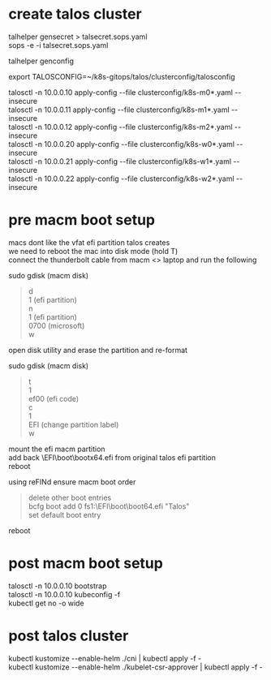 # create talos cluster

talhelper gensecret > talsecret.sops.yaml  
sops -e -i talsecret.sops.yaml

talhelper genconfig

export TALOSCONFIG=~/k8s-gitops/talos/clusterconfig/talosconfig

talosctl -n 10.0.0.10 apply-config --file clusterconfig/k8s-m0*.yaml --insecure  
talosctl -n 10.0.0.11 apply-config --file clusterconfig/k8s-m1*.yaml --insecure  
talosctl -n 10.0.0.12 apply-config --file clusterconfig/k8s-m2*.yaml --insecure  
talosctl -n 10.0.0.20 apply-config --file clusterconfig/k8s-w0*.yaml --insecure  
talosctl -n 10.0.0.21 apply-config --file clusterconfig/k8s-w1*.yaml --insecure  
talosctl -n 10.0.0.22 apply-config --file clusterconfig/k8s-w2*.yaml --insecure

# pre macm boot setup

macs dont like the vfat efi partition talos creates  
we need to reboot the mac into disk mode (hold T)  
connect the thunderbolt cable from macm <> laptop and run the following

sudo gdisk (macm disk)

> d  
> 1 (efi partition)  
> n  
> 1 (efi partition)  
> 0700 (microsoft)  
> w

open disk utility and erase the partition and re-format

sudo gdisk (macm disk)

> t  
> 1  
> ef00 (efi code)  
> c  
> 1  
> EFI (change partition label)  
> w

mount the efi macm partition  
add back \EFI\boot\bootx64.efi from original talos efi partition  
reboot

using reFINd ensure macm boot order

> delete other boot entries  
> bcfg boot add 0 fs1:\EFI\boot\boot64.efi "Talos"  
> set default boot entry

reboot

# post macm boot setup

talosctl -n 10.0.0.10 bootstrap  
talosctl -n 10.0.0.10 kubeconfig -f  
kubectl get no -o wide

# post talos cluster

kubectl kustomize --enable-helm ./cni | kubectl apply -f -  
kubectl kustomize --enable-helm ./kubelet-csr-approver | kubectl apply -f -
